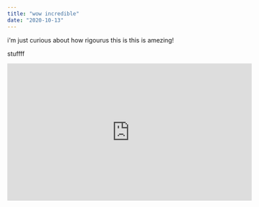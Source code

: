 ```yaml
---
title: "wow incredible"
date: "2020-10-13"
---
```

i'm just curious about how rigourus this is
this is amezing!

stuffff

<iframe width="560" height="315" src="https://www.youtube.com/embed/YLNuu_ZiPNM" frameborder="0" allow="accelerometer; autoplay; encrypted-media; gyroscope; picture-in-picture" allowfullscreen></iframe>